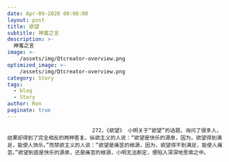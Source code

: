 ```yaml
---
date: Apr-09-2020 00:00:00
layout: post
title: 欲望
subtitle: 神寓之言
description: >-
  神寓之言
image: >-
    /assets/img/Qtcreator-overview.png
optimized_image: >-
    /assets/img/Qtcreator-overview.png
category: Story
tags:
  - blog
  - Story
author: Ron
paginate: true
---
```


							　　272，《欲望》 小明关于“欲望”的话题，询问了很多人，结果却得到了完全相反的两种答复。纵欲主义的人说：“欲望是快乐的源泉，因为，欲望得到满足，能使人快乐。”而禁欲主义的人说：“欲望是痛苦的根源，因为，欲望得不到满足，能使人痛苦。”欲望到底是快乐的源泉，还是痛苦的根源，小明无法断定，便陷入深深地思索之中。
							
							
						